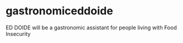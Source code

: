 # gastronomiceddoide
ED DOIDE will be a gastronomic assistant for people living with Food Insecurity
